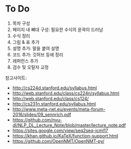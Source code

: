 # To Do

1. 목차 구성
1. 페이지 내 뼈대 구성: 필요한 수식의 윤곽이 드러남
1. 수식 정리
1. 그림 & 표 추가
1. 설명 추가: 말을 붙여 설명
1. 코드 추가: 깃허브 등에 정리
1. 레퍼런스 추가
1. 검수 및 오탈자 교정

참고사이트:
- http://cs224d.stanford.edu/syllabus.html
- http://web.stanford.edu/class/cs224n/syllabus.html
- http://web.stanford.edu/class/cs124/
- http://cs231n.stanford.edu/syllabus.html
- http://www.meta-net.eu/events/meta-forum-2016/slides/09_sennrich.pdf
- https://github.com/nyu-dl/NLP_DL_Lecture_Note/blob/master/lecture_note.pdf
- https://sites.google.com/view/seq2seq-icml17
- https://khan.github.io/KaTeX/function-support.html
- https://github.com/OpenNMT/OpenNMT-py/